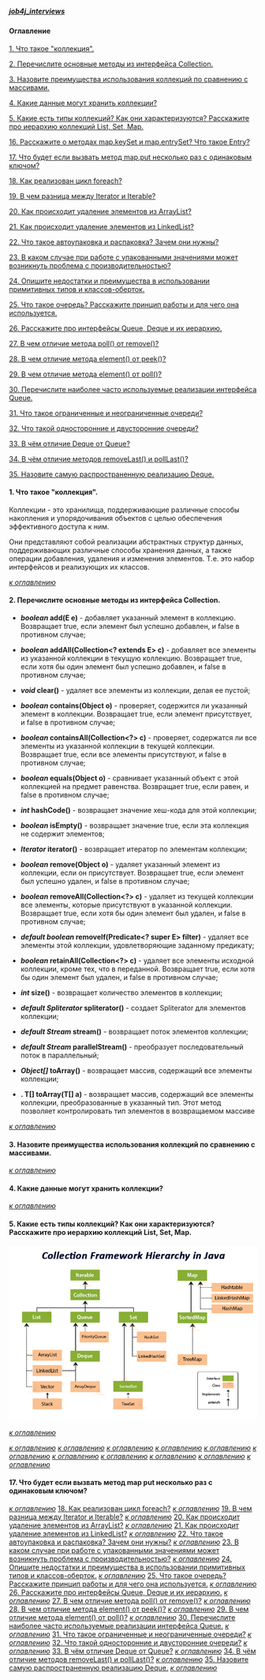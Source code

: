 ##### [job4j_interviews](https://github.com/shaporen/job4j_interviews/blob/main/README.md)
#### Оглавление
[1. Что такое "коллекция".](#1-Что-такое-коллекция)

[2. Перечислите основные методы из интерфейса Collection.](#2-Перечислите-основные-методы-из-интерфейса-Collection)

[3. Назовите преимущества использования коллекций по сравнению с массивами.](#3-Назовите-преимущества-использования-коллекций-по-сравнению-с-массивами)

[4. Какие данные могут хранить коллекции?](#4-Какие-данные-могут-хранить-коллекции)

[5. Какие есть типы коллекций? Как они характеризуются? Расскажите про иерархию коллекций List, Set, Map.](#5-Какие-есть-типы-коллекций-Как-они-характеризуются-Расскажите-про-иерархию-коллекций-List-Set-Map)

[](#)

[](#)

[](#)

[](#)

[](#)

[](#)

[](#)

[](#)

[](#)

[](#)

[16. Расскажите о методах map.keySet и map.entrySet? Что такое Entry?](#16-Расскажите-о-методах-map-keySet-и-map-entrySet-Что-такое-Entry)

[17. Что будет если вызвать метод map.put несколько раз с одинаковым ключом?](#17-Что-будет-если-вызвать-метод-map-put-несколько-раз-с-одинаковым-ключом)

[18. Как реализован цикл foreach?](#18-Как-реализован-цикл-foreach)

[19. В чем разница между Iterator и Iterable?](#19-В-чем-разница-между-Iterator-и-Iterable)

[20. Как происходит удаление элементов из ArrayList?](#20-Как-происходит-удаление-элементов-из-ArrayList)

[21. Как происходит удаление элементов из LinkedList?](#21-Как-происходит-удаление-элементов-из-LinkedList)

[22. Что такое автоупаковка и распаковка? Зачем они нужны?](#22-Что-такое-автоупаковка-и-распаковка-Зачем-они-нужны)

[23. В каком случае при работе с упакованными значениями может возникнуть проблема с производительностью?](#23-В-каком-случае-при-работе-с-упакованными-значениями-может-возникнуть-проблема-с-производительностью)

[24. Опишите недостатки и преимущества в использовании примитивных типов и классов-оберток.](#24-Опишите-недостатки-и-преимущества-в-использовании-примитивных-типов-и-классов-оберток)

[25. Что такое очередь? Расскажите принцип работы и для чего она используется.](#25-Что-такое-очередь-Расскажите-принцип-работы-и-для-чего-она-используется)

[26. Расскажите про интерфейсы Queue, Deque и их иерархию.](#26-Расскажите-про-интерфейсы-Queue-Deque-и-их-иерархию)

[27. В чем отличие метода poll() от remove()?](#27-В-чем-отличие-метода-poll-от-remove)

[28. В чем отличие метода element() от peek()?](#28-В-чем-отличие-метода-element()-от-peek())

[29. В чем отличие метода element() от poll()?](#29-В-чем-отличие-метода-element()-от-poll())

[30. Перечислите наиболее часто используемые реализации интерфейса Queue.](#30-Перечислите-наиболее-часто-используемые-реализации-интерфейса-Queue)

[31. Что такое ограниченные и неограниченные очереди?](#31-Что-такое-ограниченные-и-неограниченные-очереди)

[32. Что такой односторонние и двусторонние очереди?](#32-Что-такой-односторонние-и-двусторонние-очереди)

[33. В чём отличие Deque от Queue?](#33-В-чём-отличие-Deque-от-Queue)

[34. В чём отличие методов removeLast() и pollLast()?](#34-В-чём-отличие-методов-removeLast()-и-pollLast())

[35. Назовите самую распространенную реализацию Deque.](#35-Назовите-самую-распространенную-реализацию-Deque)

#### 1. Что такое "коллекция".
   
Коллекции - это хранилища, поддерживающие различные способы накопления и упорядочивания объектов с целью обеспечения эффективного доступа к ним.

Они представляют собой реализации абстрактных структур данных, поддерживающих различные способы хранения данных, а также операции добавления, удаления и изменения элементов. Т.е. это набор интерфейсов и реализующих их классов.

[_к оглавлению_](#Оглавление)

#### 2. Перечислите основные методы из интерфейса Collection.

- **_boolean_ add(E e)** - добавляет указанный элемент в коллекцию. Возвращает true, если элемент был успешно добавлен, и false в противном случае;

- **_boolean_ addAll(Collection<? extends E> c)** - добавляет все элементы из указанной коллекции в текущую коллекцию. Возвращает true, если хотя бы один элемент был успешно добавлен, и false в противном случае;

- **_void_ clear()** - удаляет все элементы из коллекции, делая ее пустой;

- **_boolean_ contains(Object o)** - проверяет, содержится ли указанный элемент в коллекции. Возвращает true, если элемент присутствует, и false в противном случае;

- **_boolean_ containsAll(Collection<?> c)** - проверяет, содержатся ли все элементы из указанной коллекции в текущей коллекции. Возвращает true, если все элементы присутствуют, и false в противном случае;

- **_boolean_ equals(Object o)** - сравнивает указанный объект с этой коллекцией на предмет равенства. Возвращает true, если равен, и false в противном случае;

- **_int_ hashCode()** - возвращает значение хеш-кода для этой коллекции;

- **_boolean_ isEmpty()** - возвращает значение true, если эта коллекция не содержит элементов;

- **_Iterator<E>_ iterator()** - возвращает итератор по элементам коллекции;

- **_boolean_ remove(Object o)** - удаляет указанный элемент из коллекции, если он присутствует. Возвращает true, если элемент был успешно удален, и false в противном случае;

- **_boolean_ removeAll(Collection<?> c)** - удаляет из текущей коллекции все элементы, которые присутствуют в указанной коллекции. Возвращает true, если хотя бы один элемент был удален, и false в противном случае;

- **_default boolean_ removeIf(Predicate<? super E> filter)** - удаляет все элементы этой коллекции, удовлетворяющие заданному предикату;

- **_boolean_ retainAll(Collection<?> c)** - удаляет все элементы исходной коллекции, кроме тех, что в переданной. Возвращает true, если хотя бы один элемент был удален, и false в противном случае;

- **_int_ size()** - возвращает количество элементов в коллекции;

- **_default Spliterator<E>_ spliterator()** - создает Spliterator для элементов коллекции;

- **_default Stream<E>_ stream()** - возвращает поток элементов коллекции;

- **_default Stream<E>_ parallelStream()** - преобразует последовательный поток в параллельный;

-  **_Object[]_ toArray()** - возвращает массив, содержащий все элементы коллекции;

-  **.<T> T[] toArray(T[] a)** - возвращает массив, содержащий все элементы коллекции, преобразованные в указанный тип. Этот метод позволяет контролировать тип элементов в возвращаемом массиве

[_к оглавлению_](#Оглавление)

#### 3. Назовите преимущества использования коллекций по сравнению с массивами.
[_к оглавлению_](#Оглавление)
#### 4. Какие данные могут хранить коллекции?
[_к оглавлению_](#Оглавление)
#### 5. Какие есть типы коллекций? Как они характеризуются? Расскажите про иерархию коллекций List, Set, Map.

![img](https://github.com/shaporen/job4j_interviews/blob/main/resources/collections_hierarchy.jpg)

[_к оглавлению_](#Оглавление)

[](#)
[_к оглавлению_](#Оглавление)
[](#)
[_к оглавлению_](#Оглавление)
[](#)
[_к оглавлению_](#Оглавление)
[](#)
[_к оглавлению_](#Оглавление)
[](#)
[_к оглавлению_](#Оглавление)
[](#)
[_к оглавлению_](#Оглавление)
[](#)
[_к оглавлению_](#Оглавление)
[](#)
[_к оглавлению_](#Оглавление)
[](#)
[_к оглавлению_](#Оглавление)
[](#)
[_к оглавлению_](#Оглавление)
[](#)
[_к оглавлению_](#Оглавление)
#### 17. Что будет если вызвать метод map put несколько раз с одинаковым ключом?
[_к оглавлению_](#Оглавление)
[18. Как реализован цикл foreach?](#18-Как-реализован-цикл-foreach)
[_к оглавлению_](#Оглавление)
[19. В чем разница между Iterator и Iterable?](#19-В-чем-разница-между-Iterator-и-Iterable)
[_к оглавлению_](#Оглавление)
[20. Как происходит удаление элементов из ArrayList?](#20-Как-происходит-удаление-элементов-из-ArrayList)
[_к оглавлению_](#Оглавление)
[21. Как происходит удаление элементов из LinkedList?](#21-Как-происходит-удаление-элементов-из-LinkedList)
[_к оглавлению_](#Оглавление)
[22. Что такое автоупаковка и распаковка? Зачем они нужны?](#22-Что-такое-автоупаковка-и-распаковка-Зачем-они-нужны)
[_к оглавлению_](#Оглавление)
[23. В каком случае при работе с упакованными значениями может возникнуть проблема с производительностью?](#23-В-каком-случае-при-работе-с-упакованными-значениями-может-возникнуть-проблема-с-производительностью)
[_к оглавлению_](#Оглавление)
[24. Опишите недостатки и преимущества в использовании примитивных типов и классов-оберток.](#24-Опишите-недостатки-и-преимущества-в-использовании-примитивных-типов-и-классов-оберток)
[_к оглавлению_](#Оглавление)
[25. Что такое очередь? Расскажите принцип работы и для чего она используется.](#25-Что-такое-очередь-Расскажите-принцип-работы-и-для-чего-она-используется)
[_к оглавлению_](#Оглавление)
[26. Расскажите про интерфейсы Queue, Deque и их иерархию.](#26-Расскажите-про-интерфейсы-Queue-Deque-и-их-иерархию)
[_к оглавлению_](#Оглавление)
[27. В чем отличие метода poll() от remove()?](#27-В-чем-отличие-метода-poll()-от-remove())
[_к оглавлению_](#Оглавление)
[28. В чем отличие метода element() от peek()?](#28-В-чем-отличие-метода-element()-от-peek())
[_к оглавлению_](#Оглавление)
[29. В чем отличие метода element() от poll()?](#29-В-чем-отличие-метода-element()-от-poll())
[_к оглавлению_](#Оглавление)
[30. Перечислите наиболее часто используемые реализации интерфейса Queue.](#30-Перечислите-наиболее-часто-используемые-реализации-интерфейса-Queue)
[_к оглавлению_](#Оглавление)
[31. Что такое ограниченные и неограниченные очереди?](#31-Что-такое-ограниченные-и-неограниченные-очереди)
[_к оглавлению_](#Оглавление)
[32. Что такой односторонние и двусторонние очереди?](#32-Что-такой-односторонние-и-двусторонние-очереди)
[_к оглавлению_](#Оглавление)
[33. В чём отличие Deque от Queue?](#33-В-чём-отличие-Deque-от-Queue)
[_к оглавлению_](#Оглавление)
[34. В чём отличие методов removeLast() и pollLast()?](#34-В-чём-отличие-методов-removeLast()-и-pollLast())
[_к оглавлению_](#Оглавление)
[35. Назовите самую распространенную реализацию Deque.](#35-Назовите-самую-распространенную-реализацию-Deque)
[_к оглавлению_](#Оглавление)
